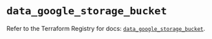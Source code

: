 # `data_google_storage_bucket`

Refer to the Terraform Registry for docs: [`data_google_storage_bucket`](https://registry.terraform.io/providers/hashicorp/google/5.38.0/docs/data-sources/storage_bucket).
